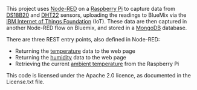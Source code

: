 This project uses [Node-RED](http://nodered.org/) on a [Raspberry Pi](https://www.raspberrypi.org/) to capture data
from [DS18B20](https://learn.adafruit.com/adafruits-raspberry-pi-lesson-11-ds18b20-temperature-sensing/hardware)
and [DHT22](https://learn.adafruit.com/dht/overview) sensors, uploading the
readings to BlueMix via the [IBM Internet of Things Foundation](https://internetofthings.ibmcloud.com/) (IoT).
These data are then captured in another Node-RED flow on Bluemix, and stored in a
[MongoDB](https://www.mongodb.org/) database.

There are three REST entry points, also defined in Node-RED:
*  Returning the [temperature](http://beespi.mybluemix.net/temperature) data to the web page
*  Returning the [humidity](http://beespi.mybluemix.net/humidity) data to the web page
*  Retrieving the current [ambient temperature](http://beespi.mybluemix.net/external) from the Raspberry Pi

This code is licensed under the Apache 2.0 licence, as documented in the License.txt file.